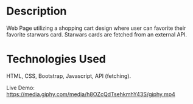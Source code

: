 # Description
Web Page utilizing a shopping cart design where user can favorite their favorite starwars card.
Starwars cards are fetched from an external API.

# Technologies Used
HTML, CSS, Bootstrap, Javascript, API (fetching).

Live Demo: https://media.giphy.com/media/h8OZcQdTsehkmhY43S/giphy.mp4








